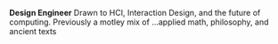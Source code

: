 **Design Engineer**
Drawn to HCI, Interaction Design, and the future of computing.
Previously a motley mix of ...applied math, philosophy, and ancient texts
